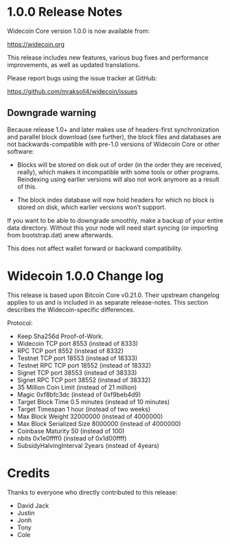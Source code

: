 1.0.0 Release Notes
====================

Widecoin Core version 1.0.0 is now available from:

  <https://widecoin.org>

This release includes new features, various bug fixes and performance
improvements, as well as updated translations.

Please report bugs using the issue tracker at GitHub:

  <https://github.com/mraksoll4/widecoin/issues>

Downgrade warning
------------------

Because release 1.0+ and later makes use of headers-first synchronization and
parallel block download (see further), the block files and databases are not
backwards-compatible with pre-1.0 versions of Widecoin Core or other software:

* Blocks will be stored on disk out of order (in the order they are
received, really), which makes it incompatible with some tools or
other programs. Reindexing using earlier versions will also not work
anymore as a result of this.

* The block index database will now hold headers for which no block is
stored on disk, which earlier versions won't support.

If you want to be able to downgrade smoothly, make a backup of your entire data
directory. Without this your node will need start syncing (or importing from
bootstrap.dat) anew afterwards. 

This does not affect wallet forward or backward compatibility.

Widecoin 1.0.0 Change log
=========================
This release is based upon Bitcoin Core v0.21.0.  Their upstream changelog applies to us and
is included in as separate release-notes.  This section describes the Widecoin-specific differences.

Protocol:

- Keep Sha256d Proof-of-Work.
- Widecoin TCP port 8553 (instead of 8333)
- RPC TCP port 8552 (instead of 8332)
- Testnet TCP port 18553 (instead of 18333)
- Testnet RPC TCP port 18552 (instead of 18332)
- Signet TCP port 38553 (instead of 38333)
- Signet RPC TCP port 38552 (instead of 38332)
- 35 Million Coin Limit  (instead of 21 million)
- Magic 0xf8bfc3dc       (instead of 0xf9beb4d9)
- Target Block Time 0.5 minutes (instead of 10 minutes)
- Target Timespan 1 hour      (instead of two weeks)
- Max Block Weight 32000000 (instead of 4000000)
- Max Block Serialized Size 8000000 (instead of 4000000)
- Coinbase Maturity 50 (instead of 100)
- nbits 0x1e0ffff0 (instead of 0x1d00ffff)
- SubsidyHalvingInterval 2years (instead of 4years)

Credits
=======

Thanks to everyone who directly contributed to this release:

- David Jack 
- Justin
- Jonh
- Tony
- Cole
